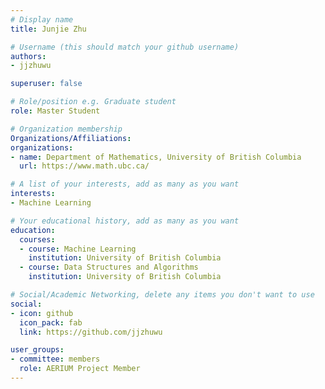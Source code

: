 ```yaml
---
# Display name
title: Junjie Zhu

# Username (this should match your github username)
authors:
- jjzhuwu

superuser: false

# Role/position e.g. Graduate student
role: Master Student

# Organization membership
Organizations/Affiliations:
organizations:
- name: Department of Mathematics, University of British Columbia
  url: https://www.math.ubc.ca/

# A list of your interests, add as many as you want
interests:
- Machine Learning

# Your educational history, add as many as you want
education:
  courses:
  - course: Machine Learning
    institution: University of British Columbia
  - course: Data Structures and Algorithms
    institution: University of British Columbia

# Social/Academic Networking, delete any items you don't want to use
social:
- icon: github
  icon_pack: fab
  link: https://github.com/jjzhuwu

user_groups:
- committee: members
  role: AERIUM Project Member
---
```

